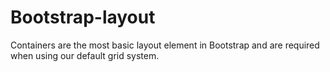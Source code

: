 # Bootstrap-layout
Containers are the most basic layout element in Bootstrap and are required when using our default grid system.
